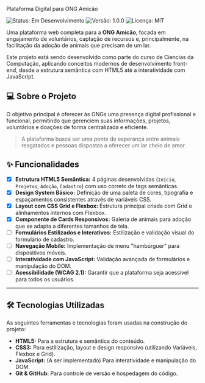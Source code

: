 Plataforma Digital para ONG Amicão

![Status: Em Desenvolvimento](https://img.shields.io/badge/status-em%20desenvolvimento-yellow)
![Versão: 1.0.0](https://img.shields.io/badge/versão-1.0.0-blue)
![Licença: MIT](https://img.shields.io/badge/licença-MIT-green)

Uma plataforma web completa para a **ONG Amicão**, focada em engajamento de voluntários, captação de recursos e, principalmente, na facilitação da adoção de animais que precisam de um lar.

Este projeto está sendo desenvolvido como parte do curso de Ciencias da Computação, aplicando conceitos modernos de desenvolvimento front-end, desde a estrutura semântica com HTML5 até a interatividade com JavaScript.


## 💻 Sobre o Projeto
O objetivo principal é oferecer às ONGs uma presença digital profissional e funcional, permitindo que gerenciem suas informações, projetos, voluntários e doações de forma centralizada e eficiente.
> A plataforma busca ser uma ponte de esperança entre animais resgatados e pessoas dispostas a oferecer um lar cheio de amor.


## ✨ Funcionalidades
- [x] **Estrutura HTML5 Semântica:** 4 páginas desenvolvidas (`Início`, `Projetos`, `Adoção`, `Cadastro`) com uso correto de tags semânticas.
- [x] **Design System Básico:** Definição de uma paleta de cores, tipografia e espaçamentos consistentes através de variáveis CSS.
- [x] **Layout com CSS Grid e Flexbox:** Estrutura principal criada com Grid e alinhamentos internos com Flexbox.
- [x] **Componente de Cards Responsivos:** Galeria de animais para adoção que se adapta a diferentes tamanhos de tela.
- [ ] **Formulários Estilizados e Interativos:** Estilização e validação visual do formulário de cadastro.
- [ ] **Navegação Mobile:** Implementação de menu "hambúrguer" para dispositivos móveis.
- [ ] **Interatividade com JavaScript:** Validação avançada de formulários e manipulação do DOM.
- [ ] **Acessibilidade (WCAG 2.1):** Garantir que a plataforma seja acessível para todos os usuários.

---

## 🛠️ Tecnologias Utilizadas
As seguintes ferramentas e tecnologias foram usadas na construção do projeto:
* **HTML5:** Para a estrutura e semântica do conteúdo.
* **CSS3:** Para estilização, layout e design responsivo (utilizando Variáveis, Flexbox e Grid).
* **JavaScript:** (A ser implementado) Para interatividade e manipulação do DOM.
* **Git & GitHub:** Para controle de versão e hospedagem do código.
